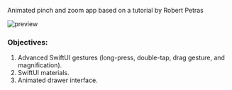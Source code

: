 
Animated pinch and zoom app based on a tutorial by Robert Petras


![preview](https://github.com/hasan-hm1/pinch/blob/main/preview.gif)


### Objectives:

1. Advanced SwiftUI gestures (long-press, double-tap, drag gesture, and magnification).
2. SwiftUI materials.
3. Animated drawer interface.
